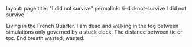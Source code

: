 layout: page
title: "I did not survive"
permalink: /i-did-not-survive
I did not survive

Living in the French Quarter. I am dead and walking in the fog between simulations only governed by a stuck clock. The distance between tic or toc. End breath wasted, wasted.
